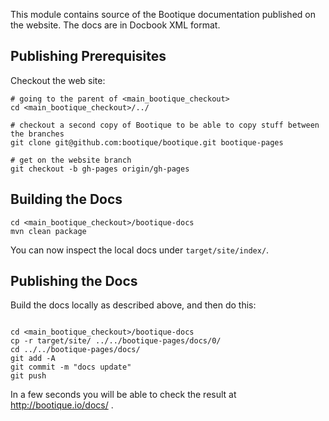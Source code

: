 This module contains source of the Bootique documentation published on the website. The docs are in Docbook XML format.

## Publishing Prerequisites

Checkout the web site:

```shell
# going to the parent of <main_bootique_checkout>
cd <main_bootique_checkout>/../

# checkout a second copy of Bootique to be able to copy stuff between the branches
git clone git@github.com:bootique/bootique.git bootique-pages 

# get on the website branch
git checkout -b gh-pages origin/gh-pages
```

## Building the Docs

```shell
cd <main_bootique_checkout>/bootique-docs
mvn clean package
```

You can now inspect the local docs under ```target/site/index/```.

## Publishing the Docs

Build the docs locally as described above, and then do this:

```shell

cd <main_bootique_checkout>/bootique-docs
cp -r target/site/ ../../bootique-pages/docs/0/
cd ../../bootique-pages/docs/ 
git add -A
git commit -m "docs update"
git push
```

In a few seconds you will be able to check the result at http://bootique.io/docs/ .